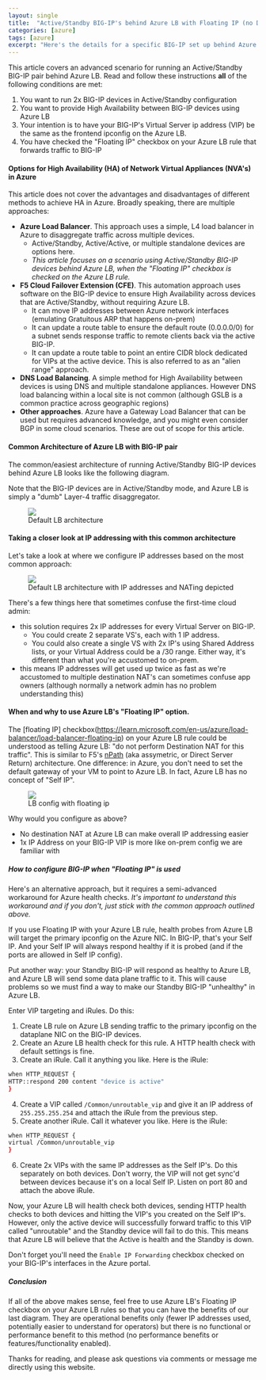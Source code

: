 ```yaml
---
layout: single
title:  "Active/Standby BIG-IP's behind Azure LB with Floating IP (no DNAT) on Azure LB"
categories: [azure]
tags: [azure]
excerpt: "Here's the details for a specific BIG-IP set up behind Azure LB. " #this is a custom variable meant for a short description to be displayed on home page
---
```


This article covers an advanced scenario for running an Active/Standby BIG-IP pair behind Azure LB. Read and follow these instructions **all** of the following conditions are met:
1. You want to run 2x BIG-IP devices in Active/Standby configuration
2. You want to provide High Availability between BIG-IP devices using Azure LB
3. Your intention is to have your BIG-IP's Virtual Server ip address (VIP) be the same as the frontend ipconfig on the Azure LB.
4. You have checked the "Floating IP" checkbox on your Azure LB rule that forwards traffic to BIG-IP

#### Options for High Availability (HA) of Network Virtual Appliances (NVA's) in Azure
This article does not cover the advantages and disadvantages of different methods to achieve HA in Azure. Broadly speaking, there are multiple approaches:
- **Azure Load Balancer**. This approach uses a simple, L4 load balancer in Azure to disaggregate traffic across multiple devices.
  - Active/Standby, Active/Active, or multiple standalone devices are options here. 
  - _This article focuses on a scenario using Active/Standby BIG-IP devices behind Azure LB, when the "Floating IP" checkbox is checked on the Azure LB rule._
- **F5 Cloud Failover Extension (CFE)**. This automation approach uses software on the BIG-IP device to ensure High Availability across devices that are Active/Standby, without requiring Azure LB.
  - It can move IP addresses between Azure network interfaces (emulating Gratuitous ARP that happens on-prem)
  - It can update a route table to ensure the default route (0.0.0.0/0) for a subnet sends response traffic to remote clients back via the active BIG-IP.
  - It can update a route table to point an entire CIDR block dedicated for VIPs at the active device. This is also referred to as an "alien range" approach. 
- **DNS Load Balancing**. A simple method for High Availability between devices is using DNS and multiple standalone appliances. However DNS load balancing within a local site is not common (although GSLB is a common practice across geographic regions)
- **Other approaches**. Azure have a Gateway Load Balancer that can be used but requires advanced knowledge, and you might even consider BGP in some cloud scenarios. These are out of scope for this article.

#### Common Architecture of Azure LB with BIG-IP pair

The common/easiest architecture of running Active/Standby BIG-IP devices behind Azure LB looks like the following diagram.

Note that the BIG-IP devices are in Active/Standby mode, and Azure LB is simply a "dumb" Layer-4 traffic disaggregator. 

<figure>
    <a href="/assets/azure-lb-active-standby-floating/default-lb-config.png"><img src="/assets/azure-lb-active-standby-floating/default-lb-config.png"></a>
    <figcaption>Default LB architecture</figcaption>
</figure>

#### Taking a closer look at IP addressing with this common architecture

Let's take a look at where we configure IP addresses based on the most common approach:

<figure style="width: 1200px">
    <a href="/assets/azure-lb-active-standby-floating/default-lb-config-with-comments.png"><img src="/assets/azure-lb-active-standby-floating/default-lb-config-with-comments.png"></a>
    <figcaption>Default LB architecture with IP addresses and NATing depicted</figcaption>
</figure>

There's a few things here that sometimes confuse the first-time cloud admin:
- this solution requires 2x IP addresses for every Virtual Server on BIG-IP. 
  - You could create 2 separate VS's, each with 1 IP address. 
  - You could also create a single VS with 2x IP's using Shared Address lists, or your Virtual Address could be a /30 range. Either way, it's different than what you're accustomed to on-prem.
- this means IP addresses will get used up twice as fast as we're accustomed to multiple destination NAT's can sometimes confuse app owners (although normally a network admin has no problem understanding this)

#### When and why to use Azure LB's "Floating IP" option.

The [floating IP] checkbox(https://learn.microsoft.com/en-us/azure/load-balancer/load-balancer-floating-ip) on your Azure LB rule could be understood as telling Azure LB: "do not perform Destination NAT for this traffic". This is similar to F5's [nPath](https://my.f5.com/manage/s/article/K11116) (aka assymetric, or Direct Server Return) architecture. One difference: in Azure, you don't need to set the default gateway of your VM to point to Azure LB. In fact, Azure LB has no concept of "Self IP".

<figure style="width: 1200px">
    <a href="/assets/azure-lb-active-standby-floating/lb-config-floating-ip.png"><img src="/assets/azure-lb-active-standby-floating/lb-config-floating-ip.png"></a>
    <figcaption>LB config with floating ip</figcaption>
</figure>

Why would you configure as above?

- No destination NAT at Azure LB can make overall IP addressing easier
- 1x IP Address on your BIG-IP VIP is more like on-prem config we are familiar with

##### How to configure BIG-IP when "Floating IP" is used

Here's an alternative approach, but it requires a semi-advanced workaround for Azure health checks. _It's important to understand this workaround and if you don't, just stick with the common approach outlined above._

If you use Floating IP with your Azure LB rule, health probes from Azure LB will target the primary ipconfig on the Azure NIC. In BIG-IP, that's your Self IP. And your Self IP will always respond healthy if it is probed (and if the ports are allowed in Self IP config).

Put another way: your Standby BIG-IP will respond as healthy to Azure LB, and Azure LB will send some data plane traffic to it. This will cause problems so we must find a way to make our Standby BIG-IP "unhealthy" in Azure LB.

Enter VIP targeting and iRules. Do this:

1. Create LB rule on Azure LB sending traffic to the primary ipconfig on the dataplane NIC on the BIG-IP devices.
2. Create an Azure LB health check for this rule. A HTTP health check with default settings is fine.
3. Create an iRule. Call it anything you like. Here is the iRule:
```bash
when HTTP_REQUEST {
HTTP::respond 200 content "device is active"
}
```
4. Create a VIP called ```/Common/unroutable_vip``` and give it an IP address of ```255.255.255.254``` and attach the iRule from the previous step.
5. Create another iRule. Call it whatever you like. Here is the iRule: 
```bash
when HTTP_REQUEST {
virtual /Common/unroutable_vip
}
```
6. Create 2x VIPs with the same IP addresses as the Self IP's. Do this separately on both devices. Don't worry, the VIP will not get sync'd between devices because it's on a local Self IP. Listen on port 80 and attach the above iRule.

Now, your Azure LB will health check both devices, sending HTTP health checks to both devices and hitting the VIP's you created on the Self IP's. However, only the active device will successfully forward traffic to this VIP called "unroutable" and the Standby device will fail to do this. This means that Azure LB will believe that the Active is health and the Standby is down.

Don't forget you'll need the ```Enable IP Forwarding``` checkbox checked on your BIG-IP's interfaces in the Azure portal. 

##### Conclusion

If all of the above makes sense, feel free to use Azure LB's Floating IP checkbox on your Azure LB rules so that you can have the benefits of our last diagram. They are operational benefits only (fewer IP addresses used, potentially easier to understand for operators) but there is no functional or performance benefit to this method (no performance benefits or features/functionality enabled).

Thanks for reading, and please ask questions via comments or message me directly using this website.